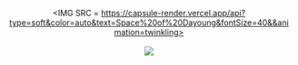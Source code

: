 <!--Header-->
<DIV ALIGN="CENTER">
  
  <IMG SRC = https://capsule-render.vercel.app/api?type=soft&color=auto&text=Space%20of%20Dayoung&fontSize=40&&animation=twinkling>
  <BR>
  <BR>
  <a href="https://hits.seeyoufarm.com"><img src="https://hits.seeyoufarm.com/api/count/incr/badge.svg?url=https%3A%2F%2Fgithub.com%2FDayoung-Song%2Fhit-counter&count_bg=%23E88763&title_bg=%23555555&icon=&icon_color=%23E7E7E7&title=hits&edge_flat=false"/></a>
  
</DIV>

<br>


